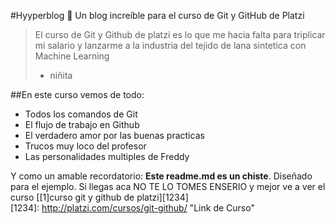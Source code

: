 #Hyyperblog 💚
Un blog increíble para el curso de Git y GitHub de Platzi
>El curso de Git y Github de platzi es lo que me hacia falta para triplicar mi salario y lanzarme a la industria del tejido de lana sintetica con Machine Learning
> - niñita

##En este curso vemos de todo:
* Todos los comandos de Git
* El flujo de trabajo en Github
* El verdadero amor por las buenas practicas
* Trucos muy loco  del profesor
* Las personalidades multiples de Freddy

Y como un amable recordatorio: **Este readme.md es un chiste**. Diseñado para el ejemplo. Si llegas aca NO TE LO TOMES ENSERIO y mejor ve a ver el curso [[1]curso git y github de platzi][1234]   
[1234]: http://platzi.com/cursos/git-github/ "Link de Curso"
